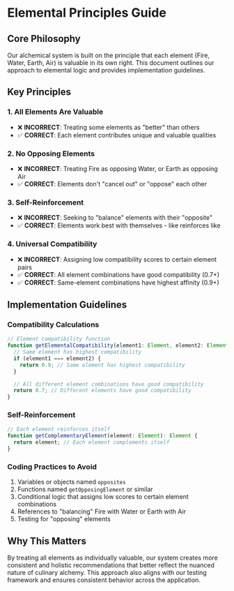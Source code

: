 # Elemental Principles Guide

## Core Philosophy

Our alchemical system is built on the principle that each element (Fire, Water,
Earth, Air) is valuable in its own right. This document outlines our approach to
elemental logic and provides implementation guidelines.

## Key Principles

### 1. All Elements Are Valuable

- ❌ **INCORRECT**: Treating some elements as "better" than others
- ✅ **CORRECT**: Each element contributes unique and valuable qualities

### 2. No Opposing Elements

- ❌ **INCORRECT**: Treating Fire as opposing Water, or Earth as opposing Air
- ✅ **CORRECT**: Elements don't "cancel out" or "oppose" each other

### 3. Self-Reinforcement

- ❌ **INCORRECT**: Seeking to "balance" elements with their "opposite"
- ✅ **CORRECT**: Elements work best with themselves - like reinforces like

### 4. Universal Compatibility

- ❌ **INCORRECT**: Assigning low compatibility scores to certain element pairs
- ✅ **CORRECT**: All element combinations have good compatibility (0.7+)
- ✅ **CORRECT**: Same-element combinations have highest affinity (0.9+)

## Implementation Guidelines

### Compatibility Calculations

```typescript
// Element compatibility function
function getElementalCompatibility(element1: Element, element2: Element): number {
  // Same element has highest compatibility
  if (element1 === element2) {
    return 0.9; // Same element has highest compatibility
  }

  // All different element combinations have good compatibility
  return 0.7; // Different elements have good compatibility
}
```

### Self-Reinforcement

```typescript
// Each element reinforces itself
function getComplementaryElement(element: Element): Element {
  return element; // Each element complements itself
}
```

### Coding Practices to Avoid

1. Variables or objects named `opposites`
2. Functions named `getOpposingElement` or similar
3. Conditional logic that assigns low scores to certain element combinations
4. References to "balancing" Fire with Water or Earth with Air
5. Testing for "opposing" elements

## Why This Matters

By treating all elements as individually valuable, our system creates more
consistent and holistic recommendations that better reflect the nuanced nature
of culinary alchemy. This approach also aligns with our testing framework and
ensures consistent behavior across the application.
